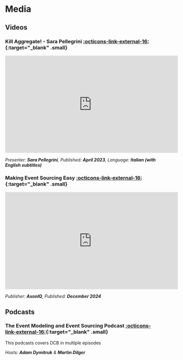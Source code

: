 # Media

## Videos

### Kill Aggregate! - Sara Pellegrini [:octicons-link-external-16:](https://www.youtube.com/watch?v=DhhxKoOpJe0){:target="_blank" .small}

<iframe width="560" height="315" src="https://www.youtube-nocookie.com/embed/DhhxKoOpJe0?start=150" 
frameborder="0" allow="accelerometer; clipboard-write; encrypted-media; 
gyroscope; picture-in-picture" allowfullscreen></iframe>

_Presenter: **Sara Pellegrini**, Published: **April 2023**, Language: **Italian (with English subtitles)**_

### Making Event Sourcing Easy [:octicons-link-external-16:](https://www.youtube.com/watch?v=UM3VMWplgUA){:target="_blank" .small}

<iframe width="560" height="315" src="https://www.youtube-nocookie.com/embed/UM3VMWplgUA" 
frameborder="0" allow="accelerometer; clipboard-write; encrypted-media; 
gyroscope; picture-in-picture" allowfullscreen></iframe>

_Publisher: **AxonIQ**, Published: **December 2024**_

## Podcasts

### The Event Modeling and Event Sourcing Podcast [:octicons-link-external-16:](https://podcast.eventmodeling.org/){:target="_blank" .small}

This podcasts covers DCB in multiple episodes

_Hosts: **Adam Dymitruk** & **Martin Dilger**_